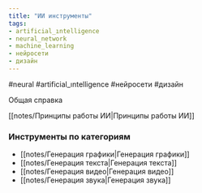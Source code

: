 ```yaml
---
title: "ИИ инструменты"
tags:
- artificial_ıntelligence
- neural_network
- machine_learning
- нейросети
- дизайн
---
```


#neural #artificial_ıntelligence #нейросети #дизайн

Общая справка

[[notes/Принципы работы ИИ|Принципы работы ИИ]]

### Инструменты по категориям

- [[notes/Генерация графики|Генерация графики]]
- [[notes/Генерация текста|Генерация текста]]
- [[notes/Генерация видео|Генерация видео]]
- [[notes/Генерация звука|Генерация звука]]

